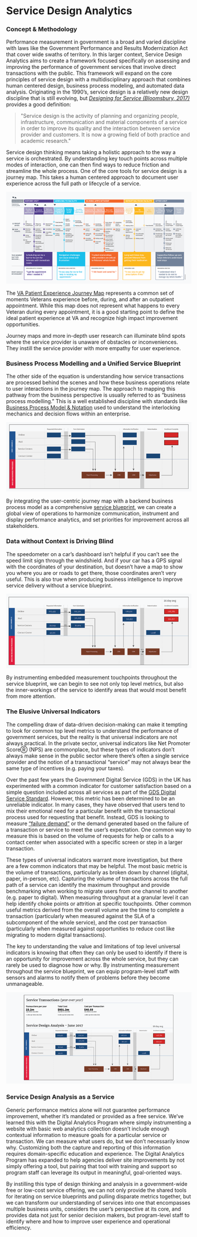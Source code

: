 # Service Design Analytics

### Concept & Methodology

Performance measurement in government is a broad and varied discipline
with laws like the Government Performance and Results Modernization Act that cover wide swaths of territory.
In this larger context,
Service Design Analytics aims to create a framework
focused specifically on assessing and improving the performance of government services
that involve direct transactions with the public.
This framework will expand on the core principles of service design
with a multidisciplinary approach that combines human centered design,
business process modeling, and automated data analysis.
Originating in the 1990’s, service design is a relatively
new design discipline that is still evolving,
but [_Designing for Service (Bloomsbury, 2017)_](https://www.bloomsbury.com/us/designing-for-service-9781474250153/) provides a good definition:

> "Service design is the activity of planning and organizing people, infrastructure, communication and material components of a service in order to improve its quality and the interaction between service provider and customers. It is now a growing field of both practice and academic research."

Service design thinking means taking a holistic approach to the way a service is orchestrated.
By understanding key touch points across multiple modes of interaction,
one can then find ways to reduce friction and streamline the whole process.
One of the core tools for service design is a journey map.
This takes a human centered approach to document user experience across the full path or lifecycle of a service.

[![Service Map Example](/assets/images/1.png)](https://www.blogs.va.gov/VAntage/wp-content/uploads/2019/03/VA-Patient-Experience-Journey-Map.pdf)

The [VA Patient Experience Journey Map](https://www.blogs.va.gov/VAntage/wp-content/uploads/2019/03/VA-Patient-Experience-Journey-Map.pdf) represents a common set of moments Veterans experience before,
during, and after an outpatient appointment.
While this map does not represent what happens to every Veteran during every appointment,
it is a good starting point to define the ideal patient experience
at VA and recognize high impact improvement opportunities.

Journey maps and more in-depth user research can illuminate blind spots
where the service provider is unaware of obstacles or inconveniences.
They instill the service provider with more empathy for user experience.

### Business Process Modelling and a Unified Service Blueprint

The other side of the equation is understanding how
service transactions are processed behind the scenes
and how these business operations relate to user interactions in the journey map.
The approach to mapping this pathway from the business perspective
is usually referred to as “business process modelling.”
This is a well established discipline with standards like [Business Process Model & Notation](http://www.bpmn.org/)
used to understand the interlocking mechanics and decision flows within an enterprise.

![Service Map Prototype](/assets/images/2.png)

By integrating the user-centric journey map with a backend business process model
as a comprehensive [service blueprint](http://www.servicedesigntools.org/tools/35),
we can create a global view of operations to harmonize communication,
instrument and display performance analytics, and set priorities for improvement across all stakeholders.

### Data without Context is Driving Blind

The speedometer on a car’s dashboard isn’t helpful if you can’t see the speed limit sign through the windshield.
And if your car has a GPS signal with the coordinates of your destination,
but doesn’t have a map to show you where you are or roads to get there,
those coordinates aren’t very useful.
This is also true when producing business intelligence to improve service delivery without a service blueprint.

![Service Map Prototype 2](/assets/images/3.png)

By instrumenting embedded measurement touchpoints throughout the service blueprint,
we can begin to see not only top level metrics,
but also the inner-workings of the service to identify areas that would most benefit from more attention.

### The Elusive Universal Indicators

The compelling draw of data-driven decision-making can make it tempting to
look for common top level metrics to understand the performance of government services,
but the reality is that universal indicators are not always practical.
In the private sector, universal indicators like Net Promoter ScoreⓇ (NPS) are commonplace,
but these types of indicators don’t always make sense in the public sector
where there’s often a single service provider
and the notion of a transactional “service” may not always bear the same type of incentives (e.g. paying your taxes).

Over the past few years the Government Digital Service (GDS) in the UK
has experimented with a common indicator for customer satisfaction
based on a simple question included across all services as part of the [GDS Digital Service Standard](https://www.gov.uk/service-manual/service-standard).
However, this metric has been determined to be an unreliable indicator.
In many cases, they have observed that users tend to mix their emotional need for a particular benefit
with the transactional process used for requesting that benefit.
Instead, GDS is looking to measure [“failure demand”](https://dataingovernment.blog.gov.uk/2017/03/20/meeting-user-needs-how-we-receive-and-share-service-data/)
or the demand generated based on the failure of a transaction or service to meet the user’s expectation.
One common way to measure this is based on the volume of requests for help or calls
to a contact center when associated with a specific screen or step in a larger transaction.

These types of universal indicators warrant more investigation,
but there are a few common indicators that may be helpful.
The most basic metric is the volume of transactions,
particularly as broken down by channel (digital, paper, in-person, etc).
Capturing the volume of transactions across the full path of a service
can identify the maximum throughput and provide benchmarking
when working to migrate users from one channel to another (e.g. paper to digital).
When measuring throughput at a granular level it can help identify
choke points or attrition at specific touchpoints.
Other common useful metrics derived from the overall volume are the time to complete a transaction
(particularly when measured against the SLA of a subcomponent of the whole service),
and the cost per transaction
(particularly when measured against opportunities to reduce cost like migrating to modern digital transactions).

The key to understanding the value and limitations of top level universal indicators
is knowing that often they can only be used to identify if there is
an opportunity for improvement across the whole service,
but they can rarely be used to diagnose how or why.
By instrumenting measurement throughout the service blueprint,
we can equip program-level staff with sensors and alarms to notify them of problems before they become unmanageable.

![Service Map Prototype 3](/assets/images/4.png)

### Service Design Analysis as a Service

Generic performance metrics alone will not guarantee performance improvement,
whether it’s mandated or provided as a free service.
We’ve learned this with the Digital Analytics Program
where simply instrumenting a website with basic web analytics collection
doesn’t include enough contextual information to measure goals for a particular service or transaction.
We can measure what users do, but we don’t necessarily know why.
Customizing both the capture and reporting of this information requires domain-specific education and experience.
The Digital Analytics Program has expanded to help agencies deliver site improvements by not simply offering a tool,
but pairing that tool with training and support so program staff can leverage its output in meaningful, goal-oriented ways.

By instilling this type of design thinking and analysis
in a government-wide free or low-cost service offering,
we can not only provide the shared tools for iterating on service blueprints and pulling disparate metrics together,
but we can transform our understanding of services into one that encompasses multiple business units,
considers the user’s perspective at its core, and provides data not just for senior decision makers,
but program-level staff to identify where and how to improve user experience and operational efficiency.
